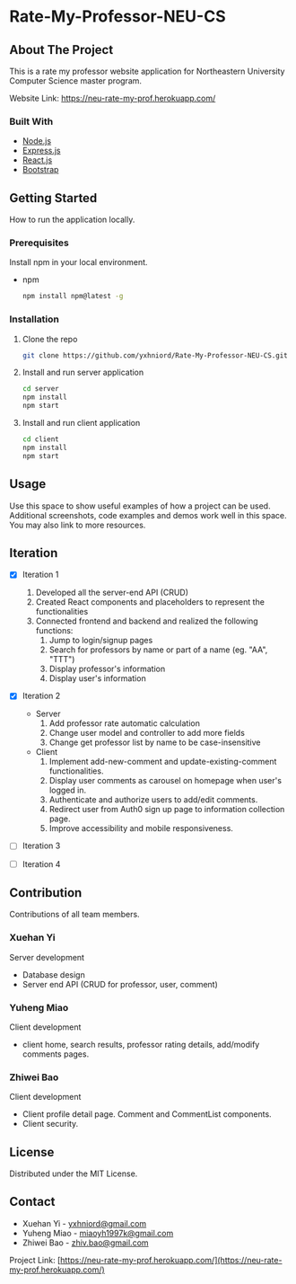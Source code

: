 # Rate-My-Professor-NEU-CS

<!-- ABOUT THE PROJECT -->

## About The Project

This is a rate my professor website application for Northeastern University Computer Science master program.

Website Link: https://neu-rate-my-prof.herokuapp.com/

### Built With

- [Node.js](https://nodejs.org/)
- [Express.js](https://expressjs.com/)
- [React.js](https://reactjs.org/)
- [Bootstrap](https://getbootstrap.com)

<!-- GETTING STARTED -->

## Getting Started

How to run the application locally.

### Prerequisites

Install npm in your local environment.

- npm
  ```sh
  npm install npm@latest -g
  ```

### Installation

1. Clone the repo
   ```sh
   git clone https://github.com/yxhniord/Rate-My-Professor-NEU-CS.git
   ```
2. Install and run server application
   ```sh
   cd server
   npm install
   npm start
   ```
3. Install and run client application
   ```sh
   cd client
   npm install
   npm start
   ```

<!-- USAGE EXAMPLES -->

## Usage

Use this space to show useful examples of how a project can be used. Additional screenshots, code examples and demos work well in this space. You may also link to more resources.

<!-- ROADMAP -->

## Iteration

- [x] Iteration 1

  1. Developed all the server-end API (CRUD)
  2. Created React components and placeholders to represent the functionalities
  3. Connected frontend and backend and realized the following functions:
     1. Jump to login/signup pages
     2. Search for professors by name or part of a name (eg. "AA", "TTT")
     3. Display professor's information
     4. Display user's information

- [x] Iteration 2

  - Server
    1. Add professor rate automatic calculation
    2. Change user model and controller to add more fields
    3. Change get professor list by name to be case-insensitive
  - Client
    1. Implement add-new-comment and update-existing-comment functionalities.
    2. Display user comments as carousel on homepage when user's logged in.
    3. Authenticate and authorize users to add/edit comments.
    4. Redirect user from Auth0 sign up page to information collection page.
    5. Improve accessibility and mobile responsiveness.

- [ ] Iteration 3
- [ ] Iteration 4

<!-- CONTRIBUTion -->

## Contribution

Contributions of all team members.

### Xuehan Yi

Server development

- Database design
- Server end API (CRUD for professor, user, comment)

### Yuheng Miao

Client development

- client home, search results, professor rating details, add/modify comments pages.

### Zhiwei Bao

Client development

- Client profile detail page. Comment and CommentList components.
- Client security.

<!-- LICENSE -->

## License

Distributed under the MIT License.

<!-- CONTACT -->

## Contact

- Xuehan Yi - yxhniord@gmail.com
- Yuheng Miao - miaoyh1997k@gmail.com
- Zhiwei Bao - zhiv.bao@gmail.com

Project Link: [https://neu-rate-my-prof.herokuapp.com/](https://neu-rate-my-prof.herokuapp.com/)
